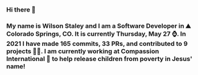 ### Hi there 👋

### My name is Wilson Staley and I am a Software Developer in ⛰ Colorado Springs, CO.  It is currently Thursday, May 27 ⌚. In 2021 I have made 165 commits, 33 PRs, and contributed to 9 projects 👨‍💻. I am currently working at Compassion International 🏢 to help release children from poverty in Jesus' name!